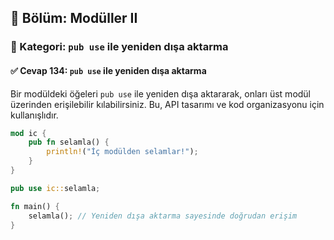 ## 📘 Bölüm: Modüller II  
### 🔹 Kategori: `pub use` ile yeniden dışa aktarma  
#### ✅ Cevap 134: `pub use` ile yeniden dışa aktarma

Bir modüldeki öğeleri `pub use` ile yeniden dışa aktararak, onları üst modül üzerinden erişilebilir kılabilirsiniz. Bu, API tasarımı ve kod organizasyonu için kullanışlıdır.

```rust
mod ic {
    pub fn selamla() {
        println!("İç modülden selamlar!");
    }
}

pub use ic::selamla;

fn main() {
    selamla(); // Yeniden dışa aktarma sayesinde doğrudan erişim
}
```
